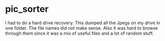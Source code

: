 pic_sorter
==========

I had to do a hard drive recovery. This dumped all the Jpegs on my drive in one folder. The file names did not make sense. Also it was hard to browse through them since it was a mix of useful files and a lot of random stuff.